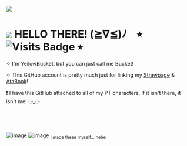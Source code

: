 ![](https://github.com/YeilowBucket/_/blob/main/rainbowscrolldivider.gif)
 
# ![](https://github.com/YeilowBucket/_/blob/main/LRqihy7.gif) HELLO THERE! (≧∇≦)ﾉ‎ ‎ ‎ ‎  ⭒ ![Visits Badge](https://badges.pufler.dev/visits/{yeilowbucket}/{repo}) ⭒ 

 ✧ I'm YeilowBucket, but you can just call me Bucket! 

 ✧ This GitHub account is pretty much just for linking my [Strawpage](https://arthurwalton.straw.page/) & [AtaBook](https://yeilowbucket.atabook.org/)!

❗ I have this GitHub attached to all of my PT characters. If it isn't there, it isn't me!  ⚆_⚆

 ‎ ‎ ‎ ‎
 ‎ ‎ ‎ ‎

 ‎ ‎
 ‎ 
   ‎  ‎ ‎   ‎‎

![image](https://github.com/user-attachments/assets/8581ee00-73b7-49e2-a1f3-06986a9f2b5d) ![image](https://github.com/user-attachments/assets/9df0de11-1707-4331-9439-57a9dd355da4)
<sub>i made these myself... hehe</sub>


<!---
YeilowBucket/YeilowBucket is a ✨ special ✨ repository because its `README.md` (this file) appears on your GitHub profile.
You can click the Preview link to take a look at your changes.
--->
